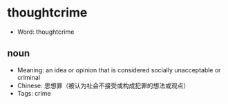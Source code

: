# thoughtcrime

- Word: thoughtcrime

## noun

- Meaning: an idea or opinion that is considered socially unacceptable or criminal
- Chinese: 思想罪（被认为社会不接受或构成犯罪的想法或观点）
- Tags: crime

